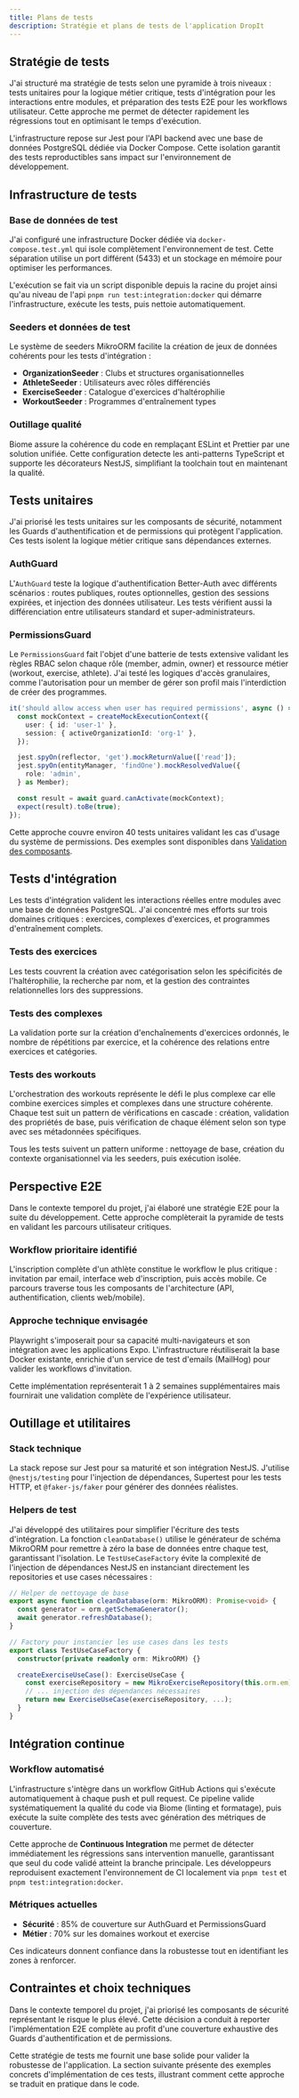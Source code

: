 ```yaml
---
title: Plans de tests
description: Stratégie et plans de tests de l'application DropIt
---
```


## Stratégie de tests

J'ai structuré ma stratégie de tests selon une pyramide à trois niveaux : tests unitaires pour la logique métier critique, tests d'intégration pour les interactions entre modules, et préparation des tests E2E pour les workflows utilisateur. Cette approche me permet de détecter rapidement les régressions tout en optimisant le temps d'exécution.

L'infrastructure repose sur Jest pour l'API backend avec une base de données PostgreSQL dédiée via Docker Compose. Cette isolation garantit des tests reproductibles sans impact sur l'environnement de développement.

## Infrastructure de tests

### Base de données de test

J'ai configuré une infrastructure Docker dédiée via `docker-compose.test.yml` qui isole complètement l'environnement de test. Cette séparation utilise un port différent (5433) et un stockage en mémoire pour optimiser les performances.

L'exécution se fait via un script disponible depuis la racine du projet ainsi qu'au niveau de l'api `pnpm run test:integration:docker` qui démarre l'infrastructure, exécute les tests, puis nettoie automatiquement.

### Seeders et données de test

Le système de seeders MikroORM facilite la création de jeux de données cohérents pour les tests d'intégration :

- **OrganizationSeeder** : Clubs et structures organisationnelles
- **AthleteSeeder** : Utilisateurs avec rôles différenciés
- **ExerciseSeeder** : Catalogue d'exercices d'haltérophilie
- **WorkoutSeeder** : Programmes d'entraînement types

### Outillage qualité

Biome assure la cohérence du code en remplaçant ESLint et Prettier par une solution unifiée. Cette configuration detecte les anti-patterns TypeScript et supporte les décorateurs NestJS, simplifiant la toolchain tout en maintenant la qualité.

## Tests unitaires

J'ai priorisé les tests unitaires sur les composants de sécurité, notamment les Guards d'authentification et de permissions qui protègent l'application. Ces tests isolent la logique métier critique sans dépendances externes.

### AuthGuard

L'`AuthGuard` teste la logique d'authentification Better-Auth avec différents scénarios : routes publiques, routes optionnelles, gestion des sessions expirées, et injection des données utilisateur. Les tests vérifient aussi la différenciation entre utilisateurs standard et super-administrateurs.

### PermissionsGuard

Le `PermissionsGuard` fait l'objet d'une batterie de tests extensive validant les règles RBAC selon chaque rôle (member, admin, owner) et ressource métier (workout, exercise, athlete). J'ai testé les logiques d'accès granulaires, comme l'autorisation pour un member de gérer son profil mais l'interdiction de créer des programmes.

```typescript
it('should allow access when user has required permissions', async () => {
  const mockContext = createMockExecutionContext({
    user: { id: 'user-1' },
    session: { activeOrganizationId: 'org-1' },
  });

  jest.spyOn(reflector, 'get').mockReturnValue(['read']);
  jest.spyOn(entityManager, 'findOne').mockResolvedValue({
    role: 'admin',
  } as Member);

  const result = await guard.canActivate(mockContext);
  expect(result).toBe(true);
});
```

Cette approche couvre environ 40 tests unitaires validant les cas d'usage du système de permissions. Des exemples sont disponibles dans [Validation des composants](/tests/validation/).

## Tests d'intégration

Les tests d'intégration valident les interactions réelles entre modules avec une base de données PostgreSQL. J'ai concentré mes efforts sur trois domaines critiques : exercices, complexes d'exercices, et programmes d'entraînement complets.

### Tests des exercices

Les tests couvrent la création avec catégorisation selon les spécificités de l'haltérophilie, la recherche par nom, et la gestion des contraintes relationnelles lors des suppressions.

### Tests des complexes

La validation porte sur la création d'enchaînements d'exercices ordonnés, le nombre de répétitions par exercice, et la cohérence des relations entre exercices et catégories.

### Tests des workouts

L'orchestration des workouts représente le défi le plus complexe car elle combine exercices simples et complexes dans une structure cohérente. Chaque test suit un pattern de vérifications en cascade : création, validation des propriétés de base, puis vérification de chaque élément selon son type avec ses métadonnées spécifiques.

Tous les tests suivent un pattern uniforme : nettoyage de base, création du contexte organisationnel via les seeders, puis exécution isolée.

## Perspective E2E

Dans le contexte temporel du projet, j'ai élaboré une stratégie E2E pour la suite du développement. Cette approche complèterait la pyramide de tests en validant les parcours utilisateur critiques.

### Workflow prioritaire identifié

L'inscription complète d'un athlète constitue le workflow le plus critique : invitation par email, interface web d'inscription, puis accès mobile. Ce parcours traverse tous les composants de l'architecture (API, authentification, clients web/mobile).

### Approche technique envisagée

Playwright s'imposerait pour sa capacité multi-navigateurs et son intégration avec les applications Expo. L'infrastructure réutiliserait la base Docker existante, enrichie d'un service de test d'emails (MailHog) pour valider les workflows d'invitation.

Cette implémentation représenterait 1 à 2 semaines supplémentaires mais fournirait une validation complète de l'expérience utilisateur.

## Outillage et utilitaires

### Stack technique

La stack repose sur Jest pour sa maturité et son intégration NestJS. J'utilise `@nestjs/testing` pour l'injection de dépendances, Supertest pour les tests HTTP, et `@faker-js/faker` pour générer des données réalistes.

### Helpers de test

J'ai développé des utilitaires pour simplifier l'écriture des tests d'intégration. La fonction `cleanDatabase()` utilise le générateur de schéma MikroORM pour remettre à zéro la base de données entre chaque test, garantissant l'isolation. Le `TestUseCaseFactory` évite la complexité de l'injection de dépendances NestJS en instanciant directement les repositories et use cases nécessaires :

```typescript
// Helper de nettoyage de base
export async function cleanDatabase(orm: MikroORM): Promise<void> {
  const generator = orm.getSchemaGenerator();
  await generator.refreshDatabase();
}

// Factory pour instancier les use cases dans les tests
export class TestUseCaseFactory {
  constructor(private readonly orm: MikroORM) {}

  createExerciseUseCase(): ExerciseUseCase {
    const exerciseRepository = new MikroExerciseRepository(this.orm.em);
    // ... injection des dépendances nécessaires
    return new ExerciseUseCase(exerciseRepository, ...);
  }
}
```

## Intégration continue

### Workflow automatisé

L'infrastructure s'intègre dans un workflow GitHub Actions qui s'exécute automatiquement à chaque push et pull request. Ce pipeline valide systématiquement la qualité du code via Biome (linting et formatage), puis exécute la suite complète des tests avec génération des métriques de couverture.

Cette approche de **Continuous Integration** me permet de détecter immédiatement les régressions sans intervention manuelle, garantissant que seul du code validé atteint la branche principale. Les développeurs reproduisent exactement l'environnement de CI localement via `pnpm test` et `pnpm test:integration:docker`.

### Métriques actuelles

- **Sécurité** : 85% de couverture sur AuthGuard et PermissionsGuard
- **Métier** : 70% sur les domaines workout et exercise

Ces indicateurs donnent confiance dans la robustesse tout en identifiant les zones à renforcer.

## Contraintes et choix techniques

Dans le contexte temporel du projet, j'ai priorisé les composants de sécurité représentant le risque le plus élevé. Cette décision a conduit à reporter l'implémentation E2E complète au profit d'une couverture exhaustive des Guards d'authentification et de permissions.

Cette stratégie de tests me fournit une base solide pour valider la robustesse de l'application. La section suivante présente des exemples concrets d'implémentation de ces tests, illustrant comment cette approche se traduit en pratique dans le code.